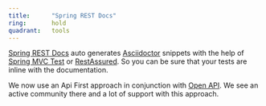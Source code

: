 ```yaml
---
title:      "Spring REST Docs"
ring:       hold
quadrant:   tools
---
```


[Spring REST Docs](https://spring.io/projects/spring-restdocs/) auto generates [Asciidoctor](http://asciidoctor.org/) snippets with the help of [Spring MVC Test](http://docs.spring.io/spring/docs/current/spring-framework-reference/htmlsingle#spring-mvc-test-framework) or [RestAssured](https://www.aoe.com/techradar/tools/rest-assured.html).
So you can be sure that your tests are inline with the documentation.

We now use an Api First approach in conjunction with [Open API](https://www.aoe.com/techradar/tools/open-api.html). We see an active community there and a lot of support with this approach.
